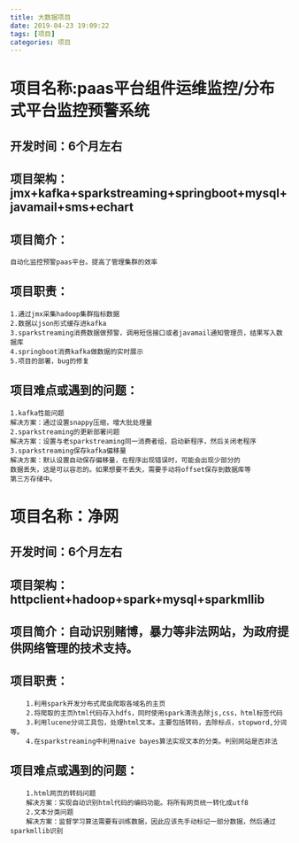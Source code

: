 ```yaml
---
title: 大数据项目
date: 2019-04-23 19:09:22
tags: [项目]
categories: 项目
---
```

# 项目名称:paas平台组件运维监控/分布式平台监控预警系统
## 开发时间：6个月左右
## 项目架构：jmx+kafka+sparkstreaming+springboot+mysql+javamail+sms+echart
## 项目简介：
	自动化监控预警paas平台。提高了管理集群的效率
## 项目职责：
	1.通过jmx采集hadoop集群指标数据
	2.数据以json形式缓存进kafka
	3.sparkstreaming消费数据做预警，调用短信接口或者javamail通知管理员，结果写入数据库
	4.springboot消费kafka做数据的实时展示
	5.项目的部署，bug的修复
## 项目难点或遇到的问题：
	1.kafka性能问题 
	解决方案：通过设置snappy压缩，增大批处理量
	2.sparkstreaming的更新部署问题
	解决方案：设置与老sparkstreaming同一消费者组，启动新程序，然后关闭老程序
	3.sparkstreaming保存kafka偏移量
	解决方案：默认设置自动保存偏移量，在程序出现错误时，可能会出现少部分的
	数据丢失，这是可以容忍的。如果想要不丢失，需要手动将offset保存到数据库等
	第三方存储中。


# 项目名称：净网
## 开发时间：6个月左右
## 项目架构：httpclient+hadoop+spark+mysql+sparkmllib
## 项目简介：自动识别赌博，暴力等非法网站，为政府提供网络管理的技术支持。
## 项目职责：
		1.利用spark开发分布式爬虫爬取各域名的主页
		2.将爬取的主页html代码存入hdfs，同时使用spark清洗去除js,css，html标签代码
		3.利用lucene分词工具包，处理html文本。主要包括转码，去除标点，stopword,分词等。
		4.在sparkstreaming中利用naive bayes算法实现文本的分类。判别网站是否非法
## 项目难点或遇到的问题：
		1.html网页的转码问题
		解决方案：实现自动识别html代码的编码功能。将所有网页统一转化成utf8
		2.文本分类问题
		解决方案：监督学习算法需要有训练数据，因此应该先手动标记一部分数据，然后通过sparkmllib识别